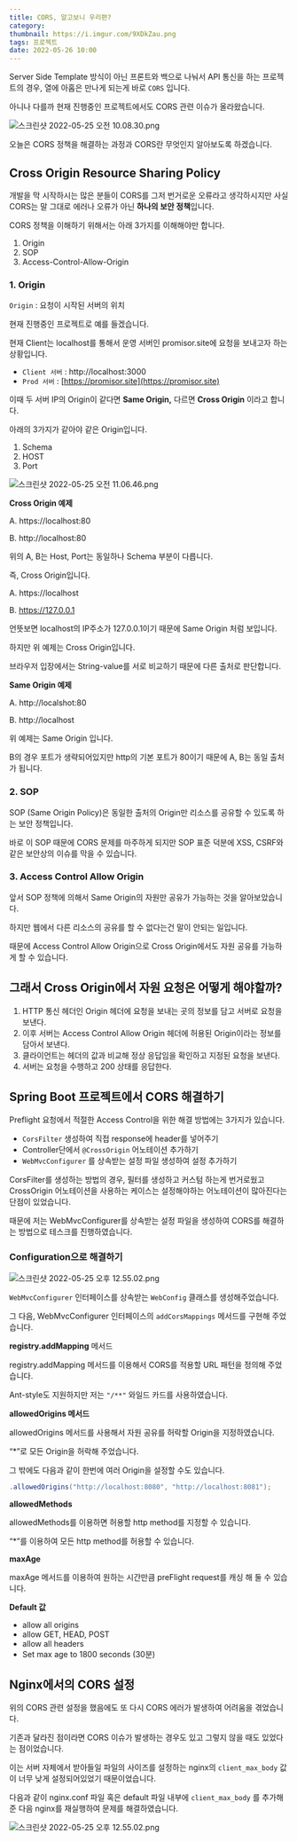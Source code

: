 ```yaml
---
title: CORS, 알고보니 우리편?
category:
thumbnail: https://i.imgur.com/9XDkZau.png
tags: 프로젝트
date: 2022-05-26 10:00
---
```


Server Side Template 방식이 아닌 프론트와 백으로 나눠서 API 통신을 하는 
프로젝트의 경우, 열에 아홉은 만나게 되는게 바로 `CORS` 입니다.

아니나 다를까 현재 진행중인 프로젝트에서도 CORS 관련 이슈가 올라왔습니다.

![스크린샷 2022-05-25 오전 10.08.30.png](https://i.imgur.com/KQEVRRE.png)

오늘은 CORS 정책을 해결하는 과정과 CORS란 무엇인지 알아보도록 하겠습니다.

## Cross Origin Resource Sharing Policy

개발을 막 시작하시는 많은 분들이 CORS를 그저 번거로운 오류라고 생각하시지만 사실 
CORS는 말 그대로 에러나 오류가 아닌 **하나의 보안 정책**입니다.

CORS 정책을 이해하기 위해서는 아래 3가지를 이해해야만 합니다.

1. Origin
2. SOP
3. Access-Control-Allow-Origin

### 1. Origin

`Origin` : 요청이 시작된 서버의 위치

현재 진행중인 프로젝트로 예를 들겠습니다.

현재 Client는 localhost를 통해서 운영 서버인 promisor.site에 요청을 보내고자 
하는 상황입니다.

- `Client 서버` : http://localhost:3000
- `Prod 서버` : [https://promisor.site](https://promisor.site)

이때 두 서버 IP의 Origin이 같다면 **Same Origin,** 다르면 **Cross
Origin** 이라고 합니다.

아래의 3가지가 같아야 같은 Origin입니다.

1. Schema
2. HOST
3. Port

![스크린샷 2022-05-25 오전 11.06.46.png](https://i.imgur.com/vc7T5r5.png)

**Cross Origin 예제**

A. https://localhost:80

B. http://localhost:80

위의 A, B는 Host, Port는 동일하나 Schema 부분이 다릅니다.

즉, Cross Origin입니다.

A. https://localhost

B. https://127.0.0.1

언뜻보면 localhost의 IP주소가 127.0.0.1이기 때문에 Same Origin 처럼 보입니다.

하지만 위 예제는 Cross Origin입니다.

브라우저 입장에서는 String-value를 서로 비교하기 때문에 다른 출처로 판단합니다.

**Same Origin 예제**

A. http://localshot:80

B. http://localhost

위 예제는 Same Origin 입니다.

B의 경우 포트가 생략되어있지만 http의 기본 포트가 80이기 때문에 A, B는 동일 출처가 
됩니다.

### 2. SOP

SOP (Same Origin Policy)은 동일한 출처의 Origin만 리소스를 공유할 수 있도록 
하는 보안 정책입니다.

바로 이 SOP 때문에 CORS 문제를 마주하게 되지만 SOP 표준 덕분에 XSS, CSRF와 같은 
보안상의 이슈를 막을 수 있습니다.

### 3. Access Control Allow Origin

앞서 SOP 정책에 의해서 Same Origin의 자원만 공유가 가능하는 것을 알아보았습니다.

하지만 웹에서 다른 리소스의 공유를 할 수 없다는건 말이 안되는 일입니다.

때문에 Access Control Allow Origin으로 Cross Origin에서도 자원 공유를 
가능하게 할 수 있습니다.

## 그래서 Cross Origin에서 자원 요청은 어떻게 해야할까?

1. HTTP 통신 헤더인 Origin 헤더에 요청을 보내는 곳의 정보를 담고 서버로 요청을 
보낸다.
2. 이후 서버는 Access Control Allow Origin 헤더에 허용된 Origin이라는 
정보를 담아서 보낸다.
3. 클라이언트는 헤더의 값과 비교해 정상 응답임을 확인하고 지정된 요청을 보낸다.
4. 서버는 요청을 수행하고 200 상태를 응답한다.

## Spring Boot 프로젝트에서 CORS 해결하기

Preflight 요청에서 적절한 Access Control을 위한 해결 방법에는 3가지가 있습니다.

- `CorsFilter` 생성하여 직접 response에 header를 넣어주기
- Controller단에서 `@CrossOrigin` 어노테이션 추가하기
- `WebMvcConfigurer` 를 상속받는 설정 파일 생성하여 설정 추가하기

CorsFilter를 생성하는 방법의 경우, 필터를 생성하고 커스텀 하는게 번거로웠고 
CrossOrigin 어노테이션을 사용하는 케이스는 설정해야하는 어노테이션이 많아진다는 
단점이 있었습니다.

때문에 저는 WebMvcConfigurer를 상속받는 설정 파일을 생성하여 CORS를 해결하는 
방법으로 테스크를 진행하였습니다.

### Configuration으로 해결하기

![스크린샷 2022-05-25 오후 12.55.02.png](https://i.imgur.com/hlj97Tq.png)

`WebMvcConfigurer` 인터페이스를 상속받는 `WebConfig` 클래스를 생성해주었습니다.

그 다음, WebMvcConfigurer 인터페이스의 `addCorsMappings` 메서드를 구현해 
주었습니다.

**registry.addMapping** 메서드

registry.addMapping 메서드를 이용해서 CORS를 적용할 URL 패턴을 정의해 
주었습니다.

Ant-style도 지원하지만 저는 `"/**"` 와일드 카드를 사용하였습니다.

**allowedOrigins 메서드**

allowedOrigins 메서드를 사용해서 자원 공유를 허락할 Origin을 지정하였습니다.

“*”로 모든 Origin을 허락해 주었습니다.

그 밖에도 다음과 같이 한번에 여러 Origin을 설정할 수도 있습니다.

```java
.allowedOrigins("http://localhost:8080", "http://localhost:8081");
```

**allowedMethods**

allowedMethods를 이용하면 허용할 http method를 지정할 수 있습니다.

“*”를 이용하여 모든 http method를 허용할 수 있습니다.

**maxAge**

maxAge 메서드를 이용하여 원하는 시간만큼 preFlight request를 캐싱 해 둘 수 
있습니다.

**Default 값**

- allow all origins
- allow GET, HEAD, POST
- allow all headers
- Set max age to 1800 seconds (30분)

## Nginx에서의 CORS 설정

위의 CORS 관련 설정을 했음에도 또 다시 CORS 에러가 발생하여 
어려움을 겪었습니다.

기존과 달라진 점이라면 CORS 이슈가 발생하는 경우도 있고 그렇지 
않을 때도 있었다는 점이었습니다.

이는 서버 자체에서 받아들일 파일의 사이즈를 설정하는 nginx의 
`client_max_body` 값이 너무 낮게 설정되어있었기 
때문이었습니다.

다음과 같이 nginx.conf 파일 혹은 default 파일 내부에 
`client_max_body` 를 추가해준 다음 nginx를 재실행하여 
문제를 해결하였습니다.

![스크린샷 2022-05-25 오후 12.55.02.png](https://i.imgur.com/9lbV5wg.png)
